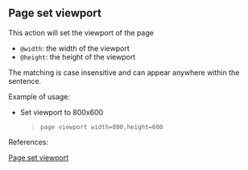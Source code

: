 ## Page set viewport

This action will set the viewport of the page

- `@width`: the width of the viewport
- `@height`: the height of the viewport

The matching is case insensitive and can appear anywhere within the sentence.

Example of usage:

- Set viewport to 800x600

   > `page viewport width=800,height=600`


References:

[Page set viewport](https://github.com/DasAng/phobo-release/blob/master/docs/browser_actions.md#page-set-viewport)